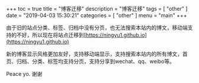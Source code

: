 +++
toc = true
title = "博客迁移"
description = "博客迁移"
tags = [
	"other"
]
date = "2019-04-03 15:30:21"
categories = [
    "other"
]
menu = "main"
+++

由于旧的站点分类、标签、归档中没有分页，也无法搜索本站内的博文，移动端支持的不好，所以现在将站点迁移到[https://ningyu1.github.io](https://ningyu1.github.io)

新的博客显示风格更加友好，支持移动端显示，支持搜索本站内的所有博文，首页、归档、分类、标签均支持分页，支持分享到wechat、qq、weibo等。

Peace yo. 谢谢